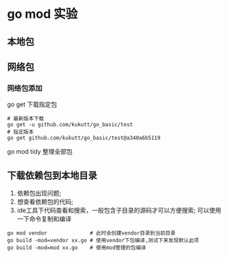 # go mod 实验

## 本地包

## 网络包

### 网络包添加
go get 下载指定包
```
# 最新版本下载
go get -u github.com/kukutt/go_basic/test
# 指定版本
go get github.com/kukutt/go_basic/test@a340a6b5119
```
go mod tidy 整理全部包

## 下载依赖包到本地目录
1. 依赖包出现问题;
2. 想查看依赖包的代码;
3. ide工具下代码查看和搜索，一般包含子目录的源码才可以方便搜索;
可以使用一下命令复制和编译
```
go mod vendor              # 此时会创建vendor目录到当前目录
go build -mod=vendor xx.go # 使用vendor下包编译,测试下来发现默认此项
go build -mod=mod xx.go    # 使用mod管理的包编译
```
